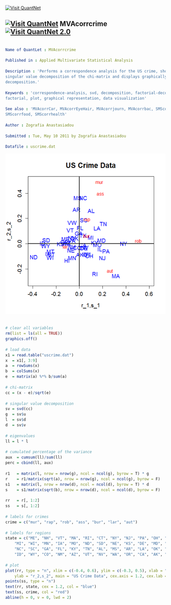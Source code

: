 
[<img src="https://github.com/QuantLet/Styleguide-and-Validation-procedure/blob/master/pictures/banner.png" alt="Visit QuantNet">](http://quantlet.de/index.php?p=info)

## [<img src="https://github.com/QuantLet/Styleguide-and-Validation-procedure/blob/master/pictures/qloqo.png" alt="Visit QuantNet">](http://quantlet.de/) **MVAcorrcrime** [<img src="https://github.com/QuantLet/Styleguide-and-Validation-procedure/blob/master/pictures/QN2.png" width="60" alt="Visit QuantNet 2.0">](http://quantlet.de/d3/ia)

```yaml

Name of QuantLet : MVAcorrcrime

Published in : Applied Multivariate Statistical Analysis

Description : 'Performs a correspondence analysis for the US crime, shows the eigenvalues of the
singular value decomposition of the chi-matrix and displays graphically its factorial
decomposition.'

Keywords : 'correspondence-analysis, svd, decomposition, factorial-decomposition, eigenvalues,
factorial, plot, graphical representation, data visualization'

See also : 'MVAcorrCar, MVAcorrEyeHair, MVAcorrjourn, MVAcorrbac, SMScorrcrime, SMScorrcarm,
SMScorrfood, SMScorrhealth'

Author : Zografia Anastasiadou

Submitted : Tue, May 10 2011 by Zografia Anastasiadou

Datafile : uscrime.dat

```

![Picture1](MVAcorrcrime_1.png)


```r

# clear all variables
rm(list = ls(all = TRUE))
graphics.off()

# load data
x1 = read.table("uscrime.dat")
x  = x1[, 3:9]
a  = rowSums(x)
b  = colSums(x)
e  = matrix(a) %*% b/sum(a)

# chi-matrix
cc = (x - e)/sqrt(e)

# singular value decomposition
sv = svd(cc)
g  = sv$u
l  = sv$d
d  = sv$v

# eigenvalues
ll = l * l

# cumulated percentage of the variance
aux  = cumsum(ll)/sum(ll)
perc = cbind(ll, aux)

r1   = matrix(l, nrow = nrow(g), ncol = ncol(g), byrow = T) * g
r    = r1/matrix(sqrt(a), nrow = nrow(g), ncol = ncol(g), byrow = F)
s1   = matrix(l, nrow = nrow(d), ncol = ncol(d), byrow = T) * d
s    = s1/matrix(sqrt(b), nrow = nrow(d), ncol = ncol(d), byrow = F)

rr   = r[, 1:2]
ss   = s[, 1:2]

# labels for crimes
crime = c("mur", "rap", "rob", "ass", "bur", "lar", "aut")

# labels for regions
state = c("ME", "NH", "VT", "MA", "RI", "CT", "NY", "NJ", "PA", "OH", "IN", "IL", 
    "MI", "WI", "MN", "IA", "MO", "ND", "SD", "NE", "KS", "DE", "MD", "VA", "VW", 
    "NC", "SC", "GA", "FL", "KY", "TN", "AL", "MS", "AR", "LA", "OK", "TX", "MT", 
    "ID", "WY", "CO", "NM", "AZ", "UT", "NV", "WA", "OR", "CA", "AK", "HI")

# plot
plot(rr, type = "n", xlim = c(-0.4, 0.6), ylim = c(-0.3, 0.5), xlab = "r_1,s_1", 
    ylab = "r_2,s_2", main = "US Crime Data", cex.axis = 1.2, cex.lab = 1.2, cex.main = 1.6)
points(ss, type = "n")
text(rr, state, cex = 1.2, col = "blue")
text(ss, crime, col = "red")
abline(h = 0, v = 0, lwd = 2)

```
